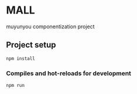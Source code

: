 # MALL
muyunyou componentization project

## Project setup
```
npm install
```

### Compiles and hot-reloads for development
```
npm run
```
